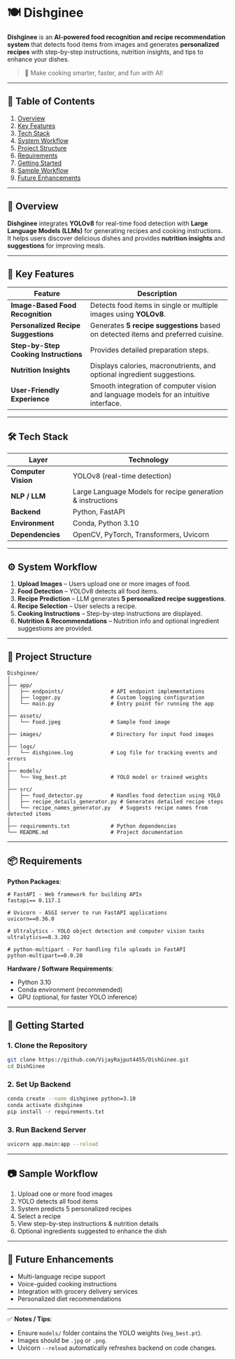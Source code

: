 # 🍽️ Dishginee

**Dishginee** is an **AI-powered food recognition and recipe recommendation system** that detects food items from images and generates **personalized recipes** with step-by-step instructions, nutrition insights, and tips to enhance your dishes.

> 🍳 Make cooking smarter, faster, and fun with AI!

---

## 📑 Table of Contents

1. [Overview](#-overview)
2. [Key Features](#-key-features)
3. [Tech Stack](#-tech-stack)
4. [System Workflow](#-system-workflow)
5. [Project Structure](#-project-structure)
6. [Requirements](#-requirements)
7. [Getting Started](#-getting-started)
8. [Sample Workflow](#-sample-workflow)
9. [Future Enhancements](#-future-enhancements)

---

## 🧠 Overview

**Dishginee** integrates **YOLOv8** for real-time food detection with **Large Language Models (LLMs)** for generating recipes and cooking instructions.
It helps users discover delicious dishes and provides **nutrition insights** and **suggestions** for improving meals.

---

## 🔑 Key Features

| Feature                               | Description                                                                           |
| ------------------------------------- | ------------------------------------------------------------------------------------- |
| **Image-Based Food Recognition**      | Detects food items in single or multiple images using **YOLOv8**.                     |
| **Personalized Recipe Suggestions**   | Generates **5 recipe suggestions** based on detected items and preferred cuisine.     |
| **Step-by-Step Cooking Instructions** | Provides detailed preparation steps.                                                  |
| **Nutrition Insights**                | Displays calories, macronutrients, and optional ingredient suggestions.               |
| **User-Friendly Experience**          | Smooth integration of computer vision and language models for an intuitive interface. |

---

## 🛠️ Tech Stack

| Layer               | Technology                                                 |
| ------------------- | ---------------------------------------------------------- |
| **Computer Vision** | YOLOv8 (real-time detection)                               |
| **NLP / LLM**       | Large Language Models for recipe generation & instructions |
| **Backend**         | Python, FastAPI                                            |
| **Environment**     | Conda, Python 3.10                                         |
| **Dependencies**    | OpenCV, PyTorch, Transformers, Uvicorn                     |

---

## ⚙️ System Workflow

1. **Upload Images** – Users upload one or more images of food.
2. **Food Detection** – YOLOv8 detects all food items.
3. **Recipe Prediction** – LLM generates **5 personalized recipe suggestions**.
4. **Recipe Selection** – User selects a recipe.
5. **Cooking Instructions** – Step-by-step instructions are displayed.
6. **Nutrition & Recommendations** – Nutrition info and optional ingredient suggestions are provided.

---

## 📁 Project Structure

```
Dishginee/
│
├── app/
│   ├── endpoints/               # API endpoint implementations
│   ├── logger.py                # Custom logging configuration
│   └── main.py                  # Entry point for running the app
│
├── assets/
│   └── Food.jpeg                # Sample food image
│
├── images/                      # Directory for input food images
│
├── logs/
│   └── dishginee.log            # Log file for tracking events and errors
│
├── models/
│   └── Veg_best.pt              # YOLO model or trained weights
│
├── src/
│   ├── food_detector.py         # Handles food detection using YOLO
│   ├── recipe_details_generator.py # Generates detailed recipe steps
│   └── recipe_names_generator.py   # Suggests recipe names from detected items
│
├── requirements.txt             # Python dependencies
└── README.md                    # Project documentation
```

---

## 📦 Requirements

**Python Packages**:

```text
# FastAPI - Web framework for building APIs
fastapi== 0.117.1

# Uvicorn - ASGI server to run FastAPI applications
uvicorn==0.36.0

# Ultralytics - YOLO object detection and computer vision tasks
ultralytics==8.3.202

# python-multipart - For handling file uploads in FastAPI
python-multipart==0.0.20
```

**Hardware / Software Requirements**:

* Python 3.10
* Conda environment (recommended)
* GPU (optional, for faster YOLO inference)

---

## 🚀 Getting Started

### 1. Clone the Repository

```bash
git clone https://github.com/VijayRajput4455/DishGinee.git
cd DishGinee
```

### 2. Set Up Backend

```bash
conda create --name dishginee python=3.10
conda activate dishginee
pip install -r requirements.txt
```

### 3. Run Backend Server

```bash
uvicorn app.main:app --reload
```

---

## 📷 Sample Workflow

1. Upload one or more food images
2. YOLO detects all food items
3. System predicts 5 personalized recipes
4. Select a recipe
5. View step-by-step instructions & nutrition details
6. Optional ingredients suggested to enhance the dish

---

## 📌 Future Enhancements

* Multi-language recipe support
* Voice-guided cooking instructions
* Integration with grocery delivery services
* Personalized diet recommendations

---

✅ **Notes / Tips**:

* Ensure `models/` folder contains the YOLO weights (`Veg_best.pt`).
* Images should be `.jpg` or `.png`.
* Uvicorn `--reload` automatically refreshes backend on code changes.
